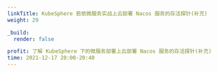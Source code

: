 ```yaml
---
linkTitle: KubeSphere 若依微服务实战上云部署 Nacos 服务的存活探针(补充)
weight: 29

_build:
  render: false

profit: 了解 KubeSphere 下的微服务部署上云部署 Nacos 服务的存活探针(补充)
time: 2021-12-17 20:00-20:40
---
```

